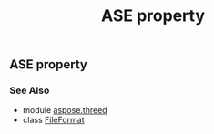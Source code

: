﻿---
title: ASE property
second_title: Aspose.3D for Python via .NET API References
description: 
type: docs
weight: 80
url: /python-net/aspose.threed/fileformat/ase/
is_root: false
---

## ASE property


### See Also
* module [aspose.threed](../../)
* class [FileFormat](/3d/python-net/aspose.threed/fileformat)
